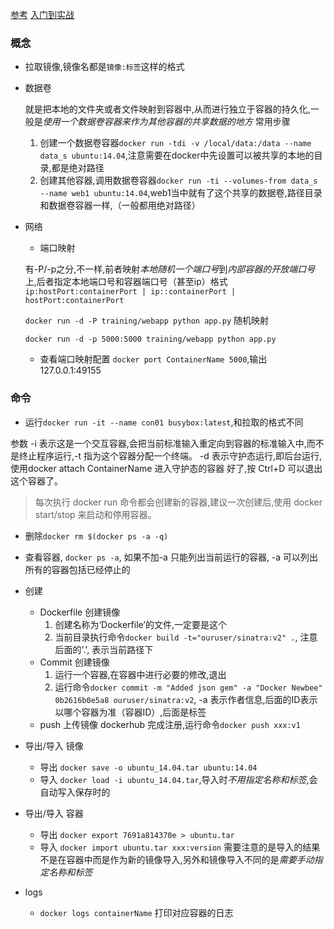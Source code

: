 [参考](https://blog.csphere.cn/archives/22)
[入门到实战](https://yeasy.gitbooks.io/docker_practice/content/image/pull.html)
### 概念
- 拉取镜像,镜像名都是`镜像:标签`这样的格式
- 数据卷

  就是把本地的文件夹或者文件映射到容器中,从而进行独立于容器的持久化,一般是*使用一个数据卷容器来作为其他容器的共享数据的地方*
  常用步骤
  1. 创建一个数据卷容器`docker run -tdi -v /local/data:/data --name data_s ubuntu:14.04`,注意需要在docker中先设置可以被共享的本地的目录,都是绝对路径
  2. 创建其他容器,调用数据卷容器`docker run -ti --volumes-from data_s  --name web1 ubuntu:14.04`,web1当中就有了这个共享的数据卷,路径目录和数据卷容器一样,（一般都用绝对路径）
- 网络
  - 端口映射 

  有-P/-p之分,不一样,前者映射*本地随机一个端口号*到*内部容器的开放端口号*上,后者指定本地端口号和容器端口号（甚至ip）格式 `ip:hostPort:containerPort | ip::containerPort | hostPort:containerPort`

  `docker run -d -P training/webapp python app.py` 随机映射

  `docker run -d -p 5000:5000 training/webapp python app.py`

  - 查看端口映射配置
  `docker port ContainerName 5000`,输出127.0.0.1:49155


### 命令
- 运行`docker run -it --name con01 busybox:latest`,和拉取的格式不同

参数 -i 表示这是一个交互容器,会把当前标准输入重定向到容器的标准输入中,而不是终止程序运行,-t 指为这个容器分配一个终端。
-d 表示守护态运行,即后台运行,使用docker attach ContainerName 进入守护态的容器
好了,按 Ctrl+D  可以退出这个容器了。
> 每次执行 docker run  命令都会创建新的容器,建议一次创建后,使用 docker start/stop  来启动和停用容器。

- 删除`docker rm $(docker ps -a -q)`

- 查看容器, `docker ps -a`, 如果不加-a 只能列出当前运行的容器, -a 可以列出所有的容器包括已经停止的

- 创建
  - Dockerfile 创建镜像
    1. 创建名称为‘Dockerfile’的文件,一定要是这个
    2. 当前目录执行命令`docker build -t="ouruser/sinatra:v2" .`, 注意后面的'.', 表示当前路径下
  - Commit 创建镜像
    1. 运行一个容器,在容器中进行必要的修改,退出
    2. 运行命令`docker commit -m "Added json gem" -a "Docker Newbee" 0b2616b0e5a8 ouruser/sinatra:v2`, -a 表示作者信息,后面的ID表示以哪个容器为准（容器ID）,后面是标签
  - push 上传镜像
    dockerhub 完成注册,运行命令`docker push xxx:v1`
- 导出/导入 镜像
  - 导出 `docker save -o ubuntu_14.04.tar ubuntu:14.04`
  - 导入 `docker load -i ubuntu_14.04.tar`,导入时*不用指定名称和标签*,会自动写入保存时的
- 导出/导入 容器
  - 导出 `docker export 7691a814370e > ubuntu.tar`
  - 导入 `docker import ubuntu.tar xxx:version` 需要注意的是导入的结果不是在容器中而是作为新的镜像导入,另外和镜像导入不同的是*需要手动指定名称和标签*
- logs
  - `docker logs containerName` 打印对应容器的日志



 





